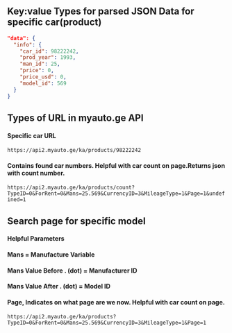 ## Key:value Types for parsed JSON Data for specific car(product)

```json
"data": {
  "info": {
    "car_id": 98222242,
    "prod_year": 1993,
    "man_id": 25,
    "price": 0,
    "price_usd": 0,
    "model_id": 569
  }
}
```

## Types of URL in myauto.ge API

#### Specific car URL
```https://api2.myauto.ge/ka/products/98222242```


#### Contains found car numbers. Helpful with car count on page.Returns json with count number.
  ```https://api2.myauto.ge/ka/products/count?TypeID=0&ForRent=0&Mans=25.569&CurrencyID=3&MileageType=1&Page=1&undefined=1```


## Search page for specific model
#### Helpful Parameters 
#### Mans = Manufacture Variable
#### Mans Value Before . (dot) = Manufacturer ID
#### Mans Value After . (dot) = Model ID
#### Page, Indicates on what page are we now. Helpful with car count on page.
```https://api2.myauto.ge/ka/products?TypeID=0&ForRent=0&Mans=25.569&CurrencyID=3&MileageType=1&Page=1```
